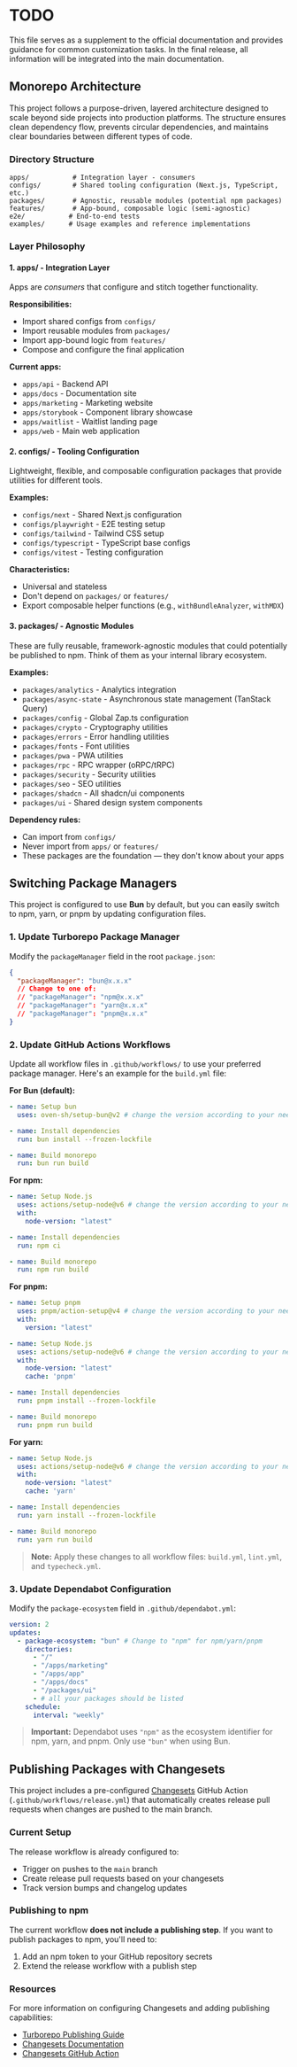 # TODO

This file serves as a supplement to the official documentation and provides guidance for common customization tasks. In the final release, all information will be integrated into the main documentation.

## Monorepo Architecture

This project follows a purpose-driven, layered architecture designed to scale beyond side projects into production platforms. The structure ensures clean dependency flow, prevents circular dependencies, and maintains clear boundaries between different types of code.

### Directory Structure

```
apps/           # Integration layer - consumers
configs/        # Shared tooling configuration (Next.js, TypeScript, etc.)
packages/       # Agnostic, reusable modules (potential npm packages)
features/       # App-bound, composable logic (semi-agnostic)
e2e/           # End-to-end tests
examples/      # Usage examples and reference implementations
```

### Layer Philosophy

#### 1. **apps/** - Integration Layer

Apps are *consumers* that configure and stitch together functionality.

**Responsibilities:**
- Import shared configs from `configs/`
- Import reusable modules from `packages/`
- Import app-bound logic from `features/`
- Compose and configure the final application

**Current apps:**
- `apps/api` - Backend API
- `apps/docs` - Documentation site
- `apps/marketing` - Marketing website
- `apps/storybook` - Component library showcase
- `apps/waitlist` - Waitlist landing page
- `apps/web` - Main web application

#### 2. **configs/** - Tooling Configuration

Lightweight, flexible, and composable configuration packages that provide utilities for different tools.

**Examples:**
- `configs/next` - Shared Next.js configuration
- `configs/playwright` - E2E testing setup
- `configs/tailwind` - Tailwind CSS setup
- `configs/typescript` - TypeScript base configs
- `configs/vitest` - Testing configuration

**Characteristics:**
- Universal and stateless
- Don't depend on `packages/` or `features/`
- Export composable helper functions (e.g., `withBundleAnalyzer`, `withMDX`)

#### 3. **packages/** - Agnostic Modules

These are fully reusable, framework-agnostic modules that could potentially be published to npm. Think of them as your internal library ecosystem.

**Examples:**
- `packages/analytics` - Analytics integration
- `packages/async-state` - Asynchronous state management (TanStack Query)
- `packages/config` - Global Zap.ts configuration
- `packages/crypto` - Cryptography utilities
- `packages/errors` - Error handling utilities
- `packages/fonts` - Font utilities
- `packages/pwa` - PWA utilities
- `packages/rpc` - RPC wrapper (oRPC/tRPC)
- `packages/security` - Security utilities
- `packages/seo` - SEO utilities
- `packages/shadcn` - All shadcn/ui components
- `packages/ui` - Shared design system components

**Dependency rules:**
- Can import from `configs/`
- Never import from `apps/` or `features/`
- These packages are the foundation — they don't know about your apps

## Switching Package Managers

This project is configured to use **Bun** by default, but you can easily switch to npm, yarn, or pnpm by updating configuration files.

### 1. Update Turborepo Package Manager

Modify the `packageManager` field in the root `package.json`:

```json
{
  "packageManager": "bun@x.x.x"
  // Change to one of:
  // "packageManager": "npm@x.x.x"
  // "packageManager": "yarn@x.x.x"
  // "packageManager": "pnpm@x.x.x"
}
```

### 2. Update GitHub Actions Workflows

Update all workflow files in `.github/workflows/` to use your preferred package manager. Here's an example for the `build.yml` file:

**For Bun (default):**
```yaml
- name: Setup bun
  uses: oven-sh/setup-bun@v2 # change the version according to your need

- name: Install dependencies
  run: bun install --frozen-lockfile

- name: Build monorepo
  run: bun run build
```

**For npm:**
```yaml
- name: Setup Node.js
  uses: actions/setup-node@v6 # change the version according to your need
  with:
    node-version: "latest"

- name: Install dependencies
  run: npm ci

- name: Build monorepo
  run: npm run build
```

**For pnpm:**
```yaml
- name: Setup pnpm
  uses: pnpm/action-setup@v4 # change the version according to your need
  with:
    version: "latest"

- name: Setup Node.js
  uses: actions/setup-node@v6 # change the version according to your need
  with:
    node-version: "latest"
    cache: 'pnpm'

- name: Install dependencies
  run: pnpm install --frozen-lockfile

- name: Build monorepo
  run: pnpm run build
```

**For yarn:**
```yaml
- name: Setup Node.js
  uses: actions/setup-node@v6 # change the version according to your need
  with:
    node-version: "latest"
    cache: 'yarn'

- name: Install dependencies
  run: yarn install --frozen-lockfile

- name: Build monorepo
  run: yarn run build
```

> **Note:** Apply these changes to all workflow files: `build.yml`, `lint.yml`, and `typecheck.yml`.

### 3. Update Dependabot Configuration

Modify the `package-ecosystem` field in `.github/dependabot.yml`:

```yaml
version: 2
updates:
  - package-ecosystem: "bun" # Change to "npm" for npm/yarn/pnpm
    directories:
      - "/"
      - "/apps/marketing"
      - "/apps/app"
      - "/apps/docs"
      - "/packages/ui"
      - # all your packages should be listed
    schedule:
      interval: "weekly"
```

> **Important:** Dependabot uses `"npm"` as the ecosystem identifier for npm, yarn, and pnpm. Only use `"bun"` when using Bun.

## Publishing Packages with Changesets

This project includes a pre-configured [Changesets](https://github.com/changesets/changesets) GitHub Action (`.github/workflows/release.yml`) that automatically creates release pull requests when changes are pushed to the main branch.

### Current Setup

The release workflow is already configured to:
- Trigger on pushes to the `main` branch
- Create release pull requests based on your changesets
- Track version bumps and changelog updates

### Publishing to npm

The current workflow **does not include a publishing step**. If you want to publish packages to npm, you'll need to:

1. Add an npm token to your GitHub repository secrets
2. Extend the release workflow with a publish step

### Resources

For more information on configuring Changesets and adding publishing capabilities:

- [Turborepo Publishing Guide](https://turborepo.com/docs/guides/publishing-libraries#publishing)
- [Changesets Documentation](https://github.com/changesets/changesets/blob/main/docs/intro-to-using-changesets.md)
- [Changesets GitHub Action](https://github.com/changesets/action)